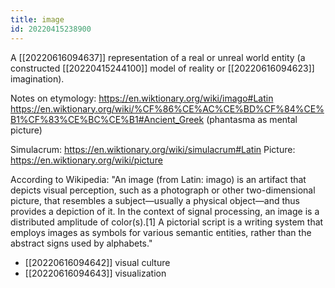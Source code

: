 ```yaml
---
title: image
id: 20220415238900
---
```


A [[20220616094637]] representation of a real or unreal world entity (a constructed [[20220415244100]] model of reality or [[20220616094623]] imagination).

Notes on etymology:
https://en.wiktionary.org/wiki/imago#Latin
https://en.wiktionary.org/wiki/%CF%86%CE%AC%CE%BD%CF%84%CE%B1%CF%83%CE%BC%CE%B1#Ancient_Greek (phantasma as mental picture)

Simulacrum: https://en.wiktionary.org/wiki/simulacrum#Latin
Picture: https://en.wiktionary.org/wiki/picture

According to Wikipedia:
"An image (from Latin: imago) is an artifact that depicts visual perception, such as a photograph or other two-dimensional picture, that resembles a subject—usually a physical object—and thus provides a depiction of it. In the context of signal processing, an image is a distributed amplitude of color(s).[1] A pictorial script is a writing system that employs images as symbols for various semantic entities, rather than the abstract signs used by alphabets."

- [[20220616094642]] visual culture
- [[20220616094643]] visualization
